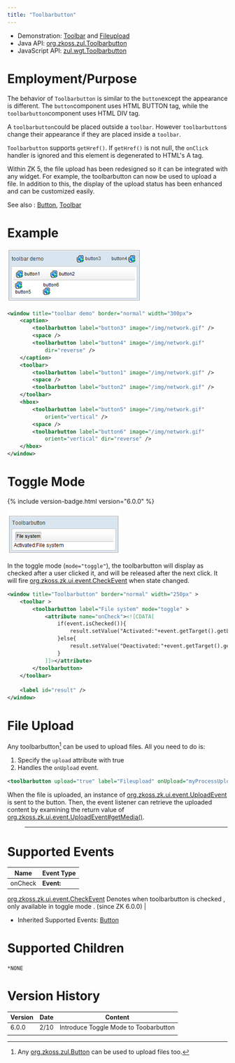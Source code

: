```yaml
---
title: "Toolbarbutton"
---
```



- Demonstration: [Toolbar](http://www.zkoss.org/zkdemo/menu/toolbar) and
  [Fileupload](https://www.zkoss.org/wiki/Small_Talks/2009/July/ZK_5:_New_File_Upload#Live_Demo)
- Java API: [org.zkoss.zul.Toolbarbutton](https://www.zkoss.org/javadoc/latest/zk/org/zkoss/zul/Toolbarbutton.html)
- JavaScript API:
  [zul.wgt.Toolbarbutton](https://www.zkoss.org/javadoc/latest/jsdoc/classes/zul.wgt.Toolbarbutton.html)


# Employment/Purpose

The behavior of `Toolbarbutton` is similar to the `button`except the
appearance is different. The `button`component uses HTML BUTTON tag,
while the `toolbarbutton`component uses HTML DIV tag.

A `toolbarbutton`could be placed outside a `toolbar`. However
`toolbarbutton`s change their appearance if they are placed inside a
`toolbar`.

`Toolbarbutton` supports `getHref()`. If `getHref()` is not null, the
`onClick` handler is ignored and this element is degenerated to HTML's A
tag.

Within ZK 5, the file upload has been redesigned so it can be integrated
with any widget. For example, the toolbarbutton can now be used to
upload a file. In addition to this, the display of the upload status has
been enhanced and can be customized easily.

See also : [ Button]({{site.baseurl}}/zk_component_ref/button),
[ Toolbar]({{site.baseurl}}/zk_component_ref/toolbar)

# Example

![](/zk_component_ref/images/ZKComRef_Toolbarbutton_Example.png)

```xml
<window title="toolbar demo" border="normal" width="300px">
    <caption>
        <toolbarbutton label="button3" image="/img/network.gif" />
        <space />
        <toolbarbutton label="button4" image="/img/network.gif"
            dir="reverse" />
    </caption>
    <toolbar>
        <toolbarbutton label="button1" image="/img/network.gif" />
        <space />
        <toolbarbutton label="button2" image="/img/network.gif" />
    </toolbar>
    <hbox>
        <toolbarbutton label="button5" image="/img/network.gif"
            orient="vertical" />
        <space />
        <toolbarbutton label="button6" image="/img/network.gif"
            orient="vertical" dir="reverse" />
    </hbox>
</window>
```

# Toggle Mode

{% include version-badge.html version="6.0.0" %}

![](/zk_component_ref/images/Toolbarbutton_togglemode.png)

In the toggle mode (`mode="toggle"`), the toolbarbutton will display as
checked after a user clicked it, and will be released after the next
click. It will fire [org.zkoss.zk.ui.event.CheckEvent](https://www.zkoss.org/javadoc/latest/zk/org/zkoss/zk/ui/event/CheckEvent.html)
when state changed.

```xml
<window title="Toolbarbutton" border="normal" width="250px" >
    <toolbar >
        <toolbarbutton label="File system" mode="toggle" >
            <attribute name="onCheck"><![CDATA[
                if(event.isChecked()){
                    result.setValue("Activated:"+event.getTarget().getLabel());
                }else{
                    result.setValue("Deactivated:"+event.getTarget().getLabel());
                }
            ]]></attribute>         
        </toolbarbutton> 
    </toolbar>
    
    <label id="result" />
</window>
```

# File Upload

Any toolbarbutton[^1] can be used to upload files. All you need to do
is:

1.  Specify the `upload` attribute with true
2.  Handles the `onUpload` event.

```xml
<toolbarbutton upload="true" label="Fileupload" onUpload="myProcessUpload(event.getMedia())"/>
```

When the file is uploaded, an instance of
[org.zkoss.zk.ui.event.UploadEvent](https://www.zkoss.org/javadoc/latest/zk/org/zkoss/zk/ui/event/UploadEvent.html) is sent to the
button. Then, the event listener can retrieve the uploaded content by
examining the return value of
[org.zkoss.zk.ui.event.UploadEvent#getMedia()](https://www.zkoss.org/javadoc/latest/zk/org/zkoss/zk/ui/event/UploadEvent.html#getMedia()).

> ------------------------------------------------------------------------
>
> <references/>

# Supported Events

| Name | Event Type |
|---|---|
| onCheck | **Event:**
[org.zkoss.zk.ui.event.CheckEvent](https://www.zkoss.org/javadoc/latest/zk/org/zkoss/zk/ui/event/CheckEvent.html) Denotes when
toolbarbutton is checked , only available in toggle mode . (since ZK
6.0.0) |

- Inherited Supported Events: [ Button]({{site.baseurl}}/zk_component_ref/button#Supported_Events)

# Supported Children

`*NONE`



# Version History



| Version | Date | Content                               |
|---------|------|---------------------------------------|
| 6.0.0   | 2/10 | Introduce Toggle Mode to Toobarbutton |
|         |      |                                       |



[^1]: Any [org.zkoss.zul.Button](https://www.zkoss.org/javadoc/latest/zk/org/zkoss/zul/Button.html) can be used to upload
    files too.
